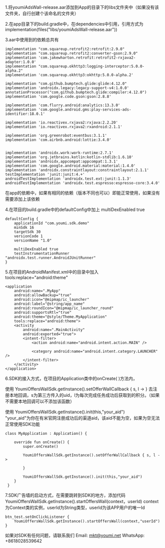 1.将youmiAdsWall-release.aar添加到App的目录下的libs文件夹中（如果没有该文件夹，自行创建个该命名的文件夹）



2.在app目录下的build.gradle中，在dependencies中引用，引用方式为
   implementation(files("libs/youmiAdsWall-release.aar"))



3.aar中使用到的依赖总共有

    implementation "com.squareup.retrofit2:retrofit:2.9.0"
    implementation "com.squareup.retrofit2:converter-gson:2.9.0"
    implementation 'com.jakewharton.retrofit:retrofit2-rxjava2-adapter:1.0.0'
    implementation "com.squareup.okhttp3:logging-interceptor:5.0.0-alpha.2"
    implementation 'com.squareup.okhttp3:okhttp:5.0.0-alpha.2'

    implementation "com.github.bumptech.glide:glide:4.12.0"
    implementation 'androidx.legacy:legacy-support-v4:1.0.0'
    annotationProcessor("com.github.bumptech.glide:compiler:4.12.0")
    implementation 'com.google.code.gson:gson:2.8.8'

    implementation 'com.flurry.android:analytics:13.3.0'
    implementation 'com.google.android.gms:play-services-ads-identifier:18.0.1'

    implementation 'io.reactivex.rxjava2:rxjava:2.2.20'
    implementation 'io.reactivex.rxjava2:rxandroid:2.1.1'

    implementation 'org.greenrobot:eventbus:3.1.1'
    implementation 'com.airbnb.android:lottie:3.4.0'


    implementation 'androidx.work:work-runtime:2.7.1'
    implementation 'org.jetbrains.kotlin:kotlin-stdlib:1.6.10'
    implementation 'androidx.appcompat:appcompat:1.3.1'
    implementation 'com.google.android.material:material:1.4.0'
    implementation 'androidx.constraintlayout:constraintlayout:2.1.1'
    testImplementation 'junit:junit:4.+'
    androidTestImplementation 'androidx.test.ext:junit:1.1.3'
    androidTestImplementation 'androidx.test.espresso:espresso-core:3.4.0'
在app的依赖中，如果有相同的依赖（版本不同也可以）即能正常使用，如果没有需要添加上该依赖



4.在项目的build.gradle中的defaultConfig中加上   multiDexEnabled true

```
defaultConfig {
    applicationId "com.youmi.sdk.demo"
    minSdk 16
    targetSdk 30
    versionCode 1
    versionName "1.0"

    multiDexEnabled true
    testInstrumentationRunner "androidx.test.runner.AndroidJUnitRunner"
}
```



5.在项目的AndroidManifest.xml中的<application>目录中加入tools:replace="android:theme"

```
<application
    android:name=".MyApp"
    android:allowBackup="true"
    android:icon="@mipmap/ic_launcher"
    android:label="@string/app_name"
    android:roundIcon="@mipmap/ic_launcher_round"
    android:supportsRtl="true"
    android:theme="@style/Theme.MyApplication"
    tools:replace="android:theme">
    <activity
        android:name=".MainActivity"
        android:exported="true">
        <intent-filter>
            <action android:name="android.intent.action.MAIN" />

            <category android:name="android.intent.category.LAUNCHER" />
        </intent-filter>
    </activity>
</application>
```



6.SDK的接入方式，在项目的Application类中的onCreate( )方法内，
   
   使用 YoumiOffersWallSdk.getInstance().setOfferWallCallback { s, l ->
         }
   去注册本地回调，s为第三方传入的uid，l为每次完成任务成功后获取到的积分。（如果不需要本地回调可以不添加该函数）
   
   使用 YoumiOffersWallSdk.getInstance().init(this,"your_aid")  
    "your_aid"为你在有米官网注册成功后的渠道aid，该aid不能为空，如果为空无法正常使用SDK功能
   

```
class MyApplication : Application() {

    override fun onCreate() {
        super.onCreate()

        YoumiOffersWallSdk.getInstance().setOfferWallCallback { s, l ->
          
        }
   
        YoumiOffersWallSdk.getInstance().init(this,"your_aid")
    }
 }
```





7.SDK广告墙的启动方式，在需要跳转到SDK的地方，添加代码
    YoumiOffersWallSdk.getInstance().startOffersWall(context，userId) 
    context为Context类的实例，userId为String类型，userId为该APP用户的唯一Id

```
btn_test.setOnClickListener {
    YoumiOffersWallSdk.getInstance().startOffersWall(context,"userId")
}
```



如果对SDK有任何问题，请联系我们
Email: mkt@youmi.net
‪WhatsApp: +8618028539642‬
